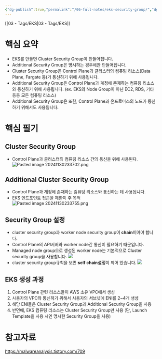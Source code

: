 ```yaml
---
{"dg-publish":true,"permalink":"/06-full-notes/eks-security-group/","dgPassFrontmatter":true,"noteIcon":""}
---
```


[[03 - Tags/EKS\|03 - Tags/EKS]] 
# 핵심 요약
- EKS를 만들면 Cluster Security Group이 만들어집니다.
- Additional Security Group은 명시하는 경우에만 만들어집니다.
- Cluster Security Group은 Control Plane과 클러스터의 컴퓨팅 리소스(Data Plane, Fargate 등)가 통신하기 위해 사용됩니다.
- Additional Security Group은 Control Plane과 계정에 존재하는 컴퓨팅 리소스와 통신하기 위해 사용됩니다. (ex. EKS의 Node Group이 아닌 EC2, RDS, 기타 등등 모든 컴퓨팅 리소스)
- Additional Security Group은 또한, Control Plane과 온프로미스의 노드가 통신하기 위해서도 사용됩니다.

# 핵심 필기
## Cluster Security Group
- Control Plane과 클러스터의 컴퓨팅 리소스 간의 통신을 위해 사용된다.
![Pasted image 20241130233702.png](/img/user/image/Pasted%20image%2020241130233702.png)
## Additional Cluster Security Group
- Control Plane과 계정에 존재하는 컴퓨팅 리소스와 통신하는 데 사용됩니다. 
- EKS 엔드포인트 접근을 제한이 주 목적
![Pasted image 20241130233755.png](/img/user/image/Pasted%20image%2020241130233755.png)

## Security Group 설정
- cluster security group과 worker node security group이 **chain**이어야 합니다. 
- Control Plane의 API서버와 worker node간 통신이 필요하기 때문입니다.
- Managed node group으로 생성된 worker node는 기본적으로 Cluster security group을 사용합니다.
![](https://blog.kakaocdn.net/dn/3T9Qy/btsFCB8mcvS/WozXfEkrxmOluKVt3IQBkK/img.png)
- cluster security group규칙을 보면 **self chain설정**이 되어 있습니다.
![](https://blog.kakaocdn.net/dn/kzsR4/btsFF0eKhhC/mOdO3sGsWWgYoGncnQYk30/img.png)

## EKS 생성 과정
1. Control Plane 관련 리소스들이 AWS 소유 VPC에서 생성
2. 사용자의 VPC와 통신하기 위해서 사용자의 서브넷에 ENI를 2~4개 생성
3. 해당 ENI들은 Cluster Security Group과 Additional Security Group을 사용
4. 반면에, EKS 컴퓨팅 리소스는 Cluster Security Group만 사용 (단, Launch Template을 사용 시엔 명시한 Security Group을 사용)
# 참고자료
https://malwareanalysis.tistory.com/709




